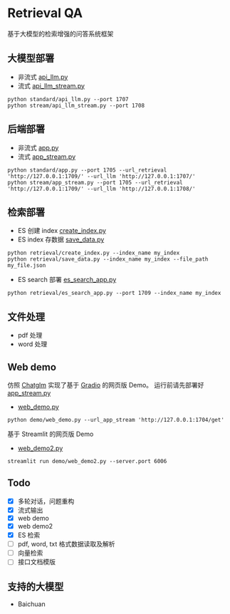# Retrieval QA

基于大模型的检索增强的问答系统框架

## 大模型部署

- 非流式
  [api_llm.py](standard/api_llm.py)
- 流式
  [api_llm_stream.py](stream/api_llm_stream.py)

```shell
python standard/api_llm.py --port 1707
python stream/api_llm_stream.py --port 1708
```

## 后端部署

- 非流式
  [app.py](standard/app.py)
- 流式
  [app_stream.py](stream/app_stream.py)

```shell
python standard/app.py --port 1705 --url_retrieval 'http://127.0.0.1:1709/' --url_llm 'http://127.0.0.1:1707/'
python stream/app_stream.py --port 1705 --url_retrieval 'http://127.0.0.1:1709/' --url_llm 'http://127.0.0.1:1708/'
```

## 检索部署

- ES 创建 index
  [create_index.py](retrieval/create_index.py)
- ES index 存数据
  [save_data.py](retrieval/save_data.py)

```shell
python retrieval/create_index.py --index_name my_index
python retrieval/save_data.py --index_name my_index --file_path my_file.json
```

- ES search 部署
  [es_search_app.py](retrieval/es_search_app.py)

```shell
python retrieval/es_search_app.py --port 1709 --index_name my_index
```

## 文件处理

- pdf 处理
- word 处理

## Web demo

仿照 [Chatglm](https://github.com/THUDM/ChatGLM-6B) 实现了基于 [Gradio](https://www.gradio.app/) 的网页版 Demo。
运行前请先部署好 [app_stream.py](stream/app_stream.py)

- [web_demo.py](demo/web_demo.py)

```shell
python demo/web_demo.py --url_app_stream 'http://127.0.0.1:1704/get'
```

基于 Streamlit 的网页版 Demo

- [web_demo2.py](demo/web_demo2.py)

```shell
streamlit run demo/web_demo2.py --server.port 6006
```

## Todo

- [x] 多轮对话，问题重构
- [x] 流式输出
- [x] web demo
- [x] web demo2
- [x] ES 检索
- [ ] pdf, word, txt 格式数据读取及解析
- [ ] 向量检索
- [ ] 接口文档模版

## 支持的大模型

- Baichuan